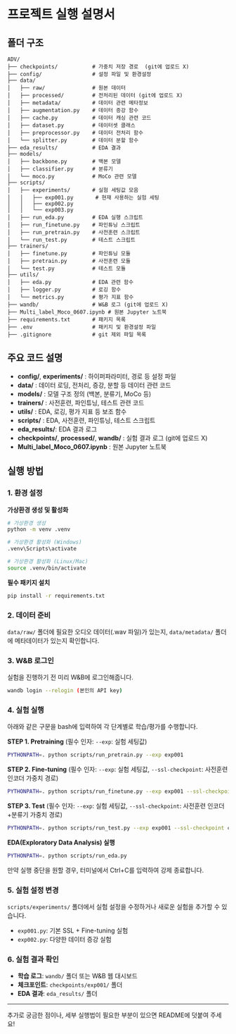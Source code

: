 # 프로젝트 실행 설명서

## 폴더 구조

```
ADV/
├── checkpoints/           # 가중치 저장 경로  (git에 업로드 X)
├── config/                # 설정 파일 및 환경설정
├── data/
│   ├── raw/               # 원본 데이터 
│   ├── processed/         # 전처리된 데이터 (git에 업로드 X)
│   ├── metadata/          # 데이터 관련 메타정보 
│   ├── augmentation.py    # 데이터 증강 함수
│   ├── cache.py           # 데이터 캐싱 관련 코드
│   ├── dataset.py         # 데이터셋 클래스
│   ├── preprocessor.py    # 데이터 전처리 함수
│   └── splitter.py        # 데이터 분할 함수
├── eda_results/           # EDA 결과
├── models/                
│   ├── backbone.py        # 백본 모델
│   ├── classifier.py      # 분류기
│   └── moco.py            # MoCo 관련 모델
├── scripts/        
│   ├── experiments/       # 실험 세팅값 모음
│   │   ├── exp001.py       # 현재 사용하는 실험 세팅
│   │   ├── exp002.py
│   │   └── exp003.py
│   ├── run_eda.py         # EDA 실행 스크립트
│   ├── run_finetune.py    # 파인튜닝 스크립트
│   ├── run_pretrain.py    # 사전훈련 스크립트
│   └── run_test.py        # 테스트 스크립트
├── trainers/              
│   ├── finetune.py        # 파인튜닝 모듈
│   ├── pretrain.py        # 사전훈련 모듈
│   └── test.py            # 테스트 모듈
├── utils/                 
│   ├── eda.py             # EDA 관련 함수
│   ├── logger.py          # 로깅 함수
│   └── metrics.py         # 평가 지표 함수
├── wandb/                 # W&B 로그 (git에 업로드 X)
├── Multi_label_Moco_0607.ipynb # 원본 Jupyter 노트북
├── requirements.txt       # 패키지 목록
├── .env                   # 패키지 및 환경설정 파일
├── .gitignore             # git 제외 파일 목록
```

## 주요 코드 설명

- **config/**, **experiments/** : 하이퍼파라미터, 경로 등 설정 파일
- **data/** : 데이터 로딩, 전처리, 증강, 분할 등 데이터 관련 코드
- **models/** : 모델 구조 정의 (백본, 분류기, MoCo 등)
- **trainers/** : 사전훈련, 파인튜닝, 테스트 관련 코드
- **utils/** : EDA, 로깅, 평가 지표 등 보조 함수
- **scripts/** : EDA, 사전훈련, 파인튜닝, 테스트 스크립트
- **eda_results/**: EDA 결과 로그
- **checkpoints/**, **processed/**, **wandb/** : 실험 결과 로그 (git에 업로드 X)
- **Multi_label_Moco_0607.ipynb** : 원본 Jupyter 노트북

## 실행 방법

### 1. 환경 설정  

**가상환경 생성 및 활성화**
```bash
# 가상환경 생성
python -m venv .venv

# 가상환경 활성화 (Windows)
.venv\Scripts\activate

# 가상환경 활성화 (Linux/Mac)
source .venv/bin/activate
```

**필수 패키지 설치**
```bash
pip install -r requirements.txt
```

### 2. 데이터 준비
`data/raw/` 폴더에 필요한 오디오 데이터(.wav 파일)가 있는지, `data/metadata/` 폴더에 메타데이터가 있는지 확인합니다.

### 3. W&B 로그인  
실험을 진행하기 전 미리 W&B에 로그인해줍니다.  
```bash
wandb login --relogin (본인의 API key)
```

### 4. 실험 실행  
아래와 같은 구문을 bash에 입력하여 각 단계별로 학습/평가를 수행합니다.  

**STEP 1. Pretraining**  (필수 인자: `--exp`: 실험 세팅값)  
```bash
PYTHONPATH=. python scripts/run_pretrain.py --exp exp001
```

**STEP 2. Fine-tuning**  (필수 인자: `--exp`: 실험 세팅값, `--ssl-checkpoint`: 사전훈련 인코더 가중치 경로)  
```bash
PYTHONPATH=. python scripts/run_finetune.py --exp exp001 --ssl-checkpoint checkpoints/exp001/best_pretrained_model_(timestamp).pth
```

**STEP 3. Test**  (필수 인자: `--exp`: 실험 세팅값, `--ssl-checkpoint`: 사전훈련 인코더+분류기 가중치 경로)  
```bash
PYTHONPATH=. python scripts/run_test.py --exp exp001 --ssl-checkpoint checkpoints/exp001/best_finetuned_model_(timestamp).pth
```

**EDA(Exploratory Data Analysis) 실행**
```bash
PYTHONPATH=. python scripts/run_eda.py
```

만약 실행 중단을 원할 경우, 터미널에서 Ctrl+C를 입력하여 강제 종료합니다.  

### 5. 실험 설정 변경
`scripts/experiments/` 폴더에서 실험 설정을 수정하거나 새로운 실험을 추가할 수 있습니다.
- `exp001.py`: 기본 SSL + Fine-tuning 실험
- `exp002.py`: 다양한 데이터 증강 실험

### 6. 실험 결과 확인
- **학습 로그**: `wandb/` 폴더 또는 W&B 웹 대시보드
- **체크포인트**: `checkpoints/exp001/` 폴더
- **EDA 결과**: `eda_results/` 폴더

---

추가로 궁금한 점이나, 세부 실행법이 필요한 부분이 있으면 README에 덧붙여 주세요!
